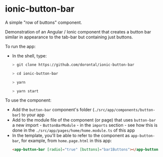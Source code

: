 # ionic-button-bar
A simple "row of buttons" component.

Demonstration of an Angular / Ionic component that creates a button bar similar in appearance to the tab-bar but containing just buttons.

To run the app:
* In the shell, type:
  ```bash
  > git clone https://github.com/dorontal/ionic-button-bar

  > cd ionic-button-bar

  > yarn

  > yarn start
  ```
To use the component:
* Add the `button-bar` component's folder (`./src/app/components/button-bar`)
to your app
* Add to the module file of the component (or page) that uses `button-bar` a
  new import - `ButtonBarModule` - in the `imports` section - see how this
  is done in the `./src/app/pages/home/home.module.ts` of this app
* In the template, you'll be able to refer to the component as
  `app-button-bar`, for example, from `home.page.html` in this app:
  ```html
  <app-button-bar [radio]="true" [buttons]="bar1Buttons"></app-button-bar>
  ```
